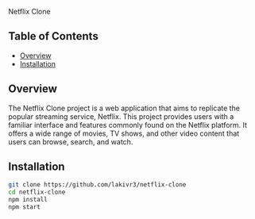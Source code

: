 Netflix Clone


## Table of Contents

- [Overview](#overview)
- [Installation](#installation)


## Overview

The Netflix Clone project is a web application that aims to replicate the popular streaming service, Netflix. This project provides users with a familiar interface and features commonly found on the Netflix platform. It offers a wide range of movies, TV shows, and other video content that users can browse, search, and watch.

## Installation


```bash
git clone https://github.com/lakivr3/netflix-clone
cd netflix-clone
npm install
npm start
